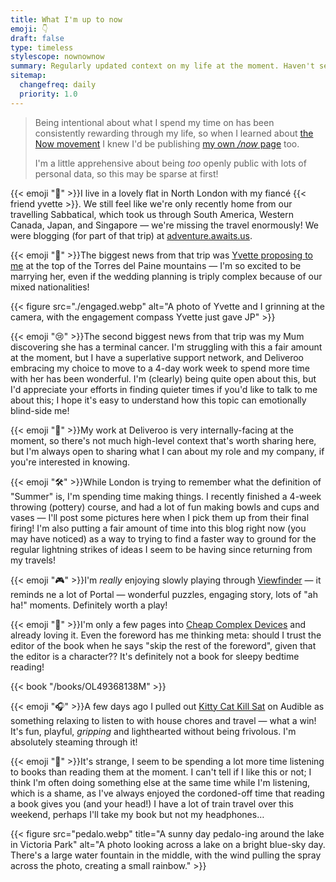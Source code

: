 ```yaml
---
title: What I'm up to now
emoji: 👇
draft: false
type: timeless
stylescope: nownownow
summary: Regularly updated context on my life at the moment. Haven't seen me in a while? This will let you know what I'm up to.
sitemap:
  changefreq: daily
  priority: 1.0
---
```


> Being intentional about what I spend my time on has been consistently rewarding through my life, so when I learned about [the Now movement](https://nownownow.com/about) I knew I'd be publishing [my own _/now_ page](https://www.byjp.me/now) too.
>
> I'm a little apprehensive about being _too_ openly public with lots of personal data, so this may be sparse at first!

{{< emoji "🏡" >}}I live in a lovely flat in North London with my fiancé {{< friend yvette >}}. We still feel like we're only recently home from our travelling Sabbatical, which took us through South America, Western Canada, Japan, and Singapore — we're missing the travel enormously! We were blogging (for part of that trip) at [adventure.awaits.us](https://adventure.awaits.us).

{{< emoji "💍" >}}The biggest news from that trip was [Yvette proposing to me](https://adventure.awaits.us/a-patagonian-love-story/) at the top of the Torres del Paine mountains — I'm so excited to be marrying her, even if the wedding planning is triply complex because of our mixed nationalities!

{{< figure src="./engaged.webp" alt="A photo of Yvette and I grinning at the camera, with the engagement compass Yvette just gave JP" >}}

{{< emoji "😢" >}}The second biggest news from that trip was my Mum discovering she has a terminal cancer. I'm struggling with this a fair amount at the moment, but I have a superlative support network, and Deliveroo embracing my choice to move to a 4-day work week to spend more time with her has been wonderful. I'm (clearly) being quite open about this, but I'd appreciate your efforts in finding quieter times if you'd like to talk to me about this; I hope it's easy to understand how this topic can emotionally blind-side me!

{{< emoji "💼" >}}My work at Deliveroo is very internally-facing at the moment, so there's not much high-level context that's worth sharing here, but I'm always open to sharing what I can about my role and my company, if you're interested in knowing.

{{< emoji "🛠️" >}}While London is trying to remember what the definition of "Summer" is, I'm spending time making things. I recently finished a 4-week throwing (pottery) course, and had a lot of fun making bowls and cups and vases — I'll post some pictures here when I pick them up from their final firing! I'm also putting a fair amount of time into this blog right now (you may have noticed) as a way to trying to find a faster way to ground for the regular lightning strikes of ideas I seem to be having since returning from my travels!

{{< emoji "🎮" >}}I'm _really_ enjoying slowly playing through [Viewfinder](https://thunderfulgames.com/games/viewfinder/) — it reminds ne a lot of Portal — wonderful puzzles, engaging story, lots of "ah ha!" moments. Definitely worth a play!

{{< emoji "📖" >}}I'm only a few pages into [Cheap Complex Devices](https://openlibrary.org/books/OL8797982M/Cheap_Complex_Devices) and already loving it. Even the foreword has me thinking meta: should I trust the editor of the book when he says "skip the rest of the foreword", given that the editor is a character?? It's definitely not a book for sleepy bedtime reading!

{{< book "/books/OL49368138M" >}}

{{< emoji "🎧" >}}A few days ago I pulled out [Kitty Cat Kill Sat](https://openlibrary.org/works/OL36523390W/Kitty_Cat_Kill_Sat) on Audible as something relaxing to listen to with house chores and travel — what a win! It's fun, playful, _gripping_ and lighthearted without being frivolous. I'm absolutely steaming through it!

{{< emoji "💭" >}}It's strange, I seem to be spending a lot more time listening to books than reading them at the moment. I can't tell if I like this or not; I think I'm often doing something else at the same time while I'm listening, which is a shame, as I've always enjoyed the cordoned-off time that reading a book gives you (and your head!) I have a lot of train travel over this weekend, perhaps I'll take my book but not my headphones…

{{< figure src="pedalo.webp" title="A sunny day pedalo-ing around the lake in Victoria Park" alt="A photo looking across a lake on a bright blue-sky day. There's a large water fountain in the middle, with the wind pulling the spray across the photo, creating a small rainbow." >}}
